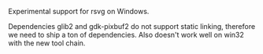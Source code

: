 Experimental support for rsvg on Windows.

Dependencies glib2 and gdk-pixbuf2 do not support static linking,
therefore we need to ship a ton of dependencies. Also doesn't work
well on win32 with the new tool chain.